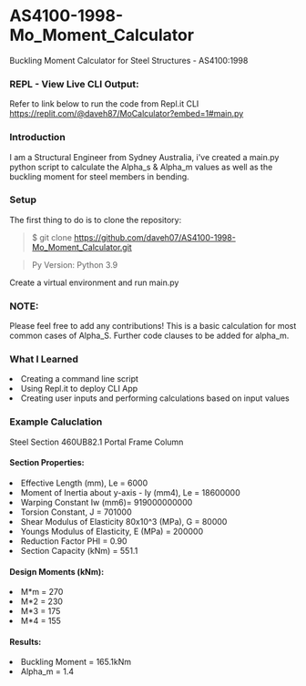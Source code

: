 # AS4100-1998-Mo_Moment_Calculator
Buckling Moment Calculator for Steel Structures - AS4100:1998

### REPL - View Live CLI Output:
Refer to link below to run the code from Repl.it CLI
https://replit.com/@daveh87/MoCalculator?embed=1#main.py

### Introduction
I am a Structural Engineer from Sydney Australia, i've created a main.py python script to calculate the Alpha_s & Alpha_m values as well as the buckling moment for 
steel members in bending. 

### Setup
The first thing to do is to clone the repository:

> $ git clone https://github.com/daveh07/AS4100-1998-Mo_Moment_Calculator.git

> Py Version: Python 3.9

Create a virtual environment and run main.py

### NOTE:
Please feel free to add any contributions! This is a basic calculation for most common cases of Alpha_S. Further code clauses to be added for alpha_m.  

### What I Learned
<li>Creating a command line script</li>
<li>Using Repl.it to deploy CLI App</li>
<li>Creating user inputs and performing calculations based on input values</li>

### Example Caluclation
Steel Section 460UB82.1 Portal Frame Column
#### Section Properties:
<li> Effective Length (mm), Le = 6000
<li> Moment of Inertia about y-axis - Iy (mm4), Le = 18600000
<li> Warping Constant Iw (mm6)= 919000000000
<li> Torsion Constant, J = 701000
<li> Shear Modulus of Elasticity 80x10^3 (MPa), G = 80000
<li> Youngs Modulus of Elasticity, E (MPa) = 200000
<li> Reduction Factor PHI = 0.90  
<li> Section Capacity (kNm) = 551.1  


#### Design Moments (kNm):
<li> M*m = 270
<li> M*2 = 230
<li> M*3 = 175
<li> M*4 = 155  

#### Results:
<li> Buckling Moment = 165.1kNm  
<li> Alpha_m = 1.4  


